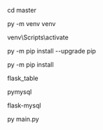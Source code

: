 cd master

py -m venv venv

venv\Scripts\activate

py -m pip install --upgrade pip

py -m pip install

flask_table

pymysql

flask-mysql

py main.py
